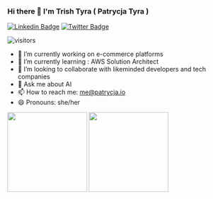 ### Hi there 👋 I'm Trish Tyra ( Patrycja Tyra )

[![Linkedin Badge](https://img.shields.io/badge/-LinkedIn-0e76a8?style=flat-square&logo=Linkedin&logoColor=white)](https://www.linkedin.com/in/patrycja-tyra-77291524)
[![Twitter Badge](https://img.shields.io/badge/-Twitter-00acee?style=flat-square&logo=Twitter&logoColor=white)](https://twitter.com/patrycja_io)

![visitors](https://visitor-badge.glitch.me/badge?page_id=patrycja-io.patrycja-io)


- 🔭 I’m currently working on e-commerce platforms 
- 🌱 I’m currently learning : AWS Solution Architect
- 👯 I’m looking to collaborate with likeminded developers and tech companies
- 💬 Ask me about AI
- 📫 How to reach me: me@patrycja.io
- 😄 Pronouns: she/her

<p><img height="180em" src="https://github-readme-stats.vercel.app/api?username=patrycja-io&show_icons=true&hide_border=true&&count_private=true&include_all_commits=true%theme=radical" />
<img height="180em" src="https://github-readme-stats.vercel.app/api/top-langs/?username=patrycja-io&exclude_repo=KNN-Image-Classification&show_icons=true&hide_border=true&layout=compact&langs_count=8"/>
  </p>
